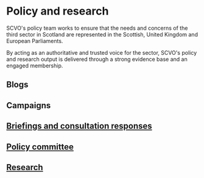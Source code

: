 # Policy and research

SCVO's policy team works to ensure that the needs and concerns of the third sector in Scotland are represented in the Scottish, United Kingdom and European Parliaments.

By acting as an authoritative and trusted voice for the sector, SCVO's policy and research output is delivered through a strong evidence base and an engaged membership.

## Blogs

## Campaigns

## [Briefings and consultation responses](briefings-consultation-responses.md)

## [Policy committee](policy-committee.md)

## [Research](research.md)
